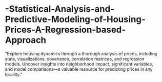 # -Statistical-Analysis-and-Predictive-Modeling-of-Housing-Prices-A-Regression-based-Approach
"Explore housing dynamics through a thorough analysis of prices, including stats, visualizations, covariance, correlation matrices, and regression models. Uncover insights into neighborhood impact, significant variables, and model comparisons—a valuable resource for predicting prices in any locality."
